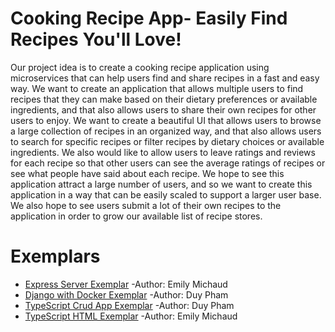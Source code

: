 # Cooking Recipe App- Easily Find Recipes You'll Love!

Our project idea is to create a cooking recipe application using microservices that can help users find and share recipes in a fast and easy way. We want to create an application that allows multiple users to find recipes that they can make based on their dietary preferences or available ingredients, and that also allows users to share their own recipes for other users to enjoy. We want to create a beautiful UI that allows users to browse a large collection of recipes in an organized way, and that also allows users to search for specific recipes or filter recipes by dietary choices or available ingredients. We also would like to allow users to leave ratings and reviews for each recipe so that other users can see the average ratings of recipes or see what people have said about each recipe. We hope to see this application attract a large number of users, and so we want to create this application in a way that can be easily scaled to support a larger user base. We also hope to see users submit a lot of their own recipes to the application in order to grow our available list of recipe stores. 

# Exemplars

* [Express Server Exemplar](exemplars/express_exemplar/doc/README.md) -Author: Emily Michaud
* [Django with Docker Exemplar](exemplars/simple-django-with-docker/README.md) -Author: Duy Pham
* [TypeScript Crud App Exemplar](exemplars/simple-ts-crud-app/doc/README.md) -Author: Duy Pham
* [TypeScript HTML Exemplar](exemplars/typescript_html_exemplar/doc/README.md) -Author: Emily Michaud
